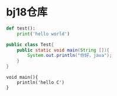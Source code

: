 # bj18仓库

```python
def test():
    print('hello world')
```
```Java
public class Test{
    public static void main(String []){
        System.out.println("你好，java");
    }
}
```
```
void main(){
	println('hello C')
}
```

